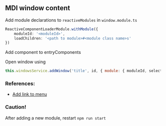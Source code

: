 ## MDI window content

Add module declarations to `reactiveModules` in `window.module.ts`

```ts
ReactiveComponentLoaderModule.withModule({
    moduleId: '<moduleId>',
    loadChildren: '<path to module>#<module class name>s'
})
```

Add component to entryComponents

Open window using
```js
this.windowsService.addWindow('title', id, { module: { moduleId, selector }})
```

### References:

- [Add link to menu](../../menu/README.md)

### Caution!

After adding a new module, restart `npm run start`